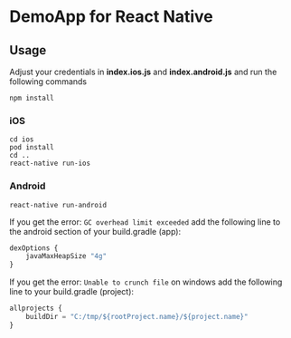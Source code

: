 # DemoApp for React Native

## Usage

Adjust your credentials in **index.ios.js** and **index.android.js** and run the following commands

```
npm install
```

### iOS

```
cd ios
pod install
cd ..
react-native run-ios
```

### Android

```
react-native run-android
```

If you get the error: ```GC overhead limit exceeded``` add the following line to the android section of your build.gradle (app):
```javascript
dexOptions {
    javaMaxHeapSize "4g"
}
```

If you get the error: ```Unable to crunch file``` on windows add the following line to your build.gradle (project):
```javascript
allprojects {
    buildDir = "C:/tmp/${rootProject.name}/${project.name}"
}
```
